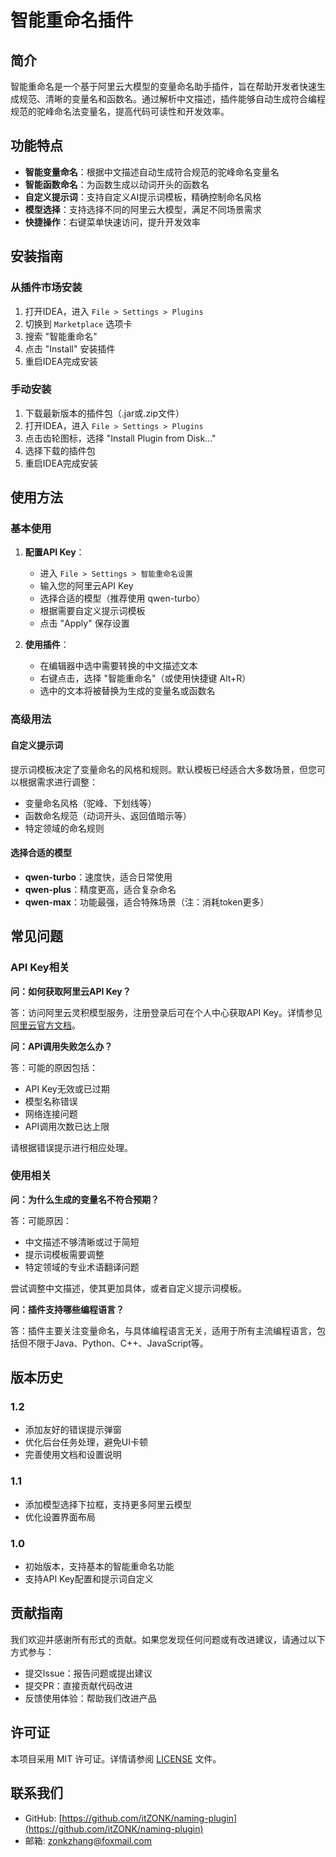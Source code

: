 # 智能重命名插件

## 简介

智能重命名是一个基于阿里云大模型的变量命名助手插件，旨在帮助开发者快速生成规范、清晰的变量名和函数名。通过解析中文描述，插件能够自动生成符合编程规范的驼峰命名法变量名，提高代码可读性和开发效率。

## 功能特点

- **智能变量命名**：根据中文描述自动生成符合规范的驼峰命名变量名
- **智能函数命名**：为函数生成以动词开头的函数名
- **自定义提示词**：支持自定义AI提示词模板，精确控制命名风格
- **模型选择**：支持选择不同的阿里云大模型，满足不同场景需求
- **快捷操作**：右键菜单快速访问，提升开发效率

## 安装指南

### 从插件市场安装

1. 打开IDEA，进入 `File > Settings > Plugins`
2. 切换到 `Marketplace` 选项卡
3. 搜索 "智能重命名"
4. 点击 "Install" 安装插件
5. 重启IDEA完成安装

### 手动安装

1. 下载最新版本的插件包（.jar或.zip文件）
2. 打开IDEA，进入 `File > Settings > Plugins`
3. 点击齿轮图标，选择 "Install Plugin from Disk..."
4. 选择下载的插件包
5. 重启IDEA完成安装

## 使用方法

### 基本使用

1. **配置API Key**：
   - 进入 `File > Settings > 智能重命名设置`
   - 输入您的阿里云API Key
   - 选择合适的模型（推荐使用 qwen-turbo）
   - 根据需要自定义提示词模板
   - 点击 "Apply" 保存设置

2. **使用插件**：
   - 在编辑器中选中需要转换的中文描述文本
   - 右键点击，选择 "智能重命名"（或使用快捷键 Alt+R）
   - 选中的文本将被替换为生成的变量名或函数名

### 高级用法

#### 自定义提示词

提示词模板决定了变量命名的风格和规则。默认模板已经适合大多数场景，但您可以根据需求进行调整：

- 变量命名风格（驼峰、下划线等）
- 函数命名规范（动词开头、返回值暗示等）
- 特定领域的命名规则

#### 选择合适的模型

- **qwen-turbo**：速度快，适合日常使用
- **qwen-plus**：精度更高，适合复杂命名
- **qwen-max**：功能最强，适合特殊场景（注：消耗token更多）

## 常见问题

### API Key相关

**问：如何获取阿里云API Key？**

答：访问阿里云灵积模型服务，注册登录后可在个人中心获取API Key。详情参见[阿里云官方文档](https://help.aliyun.com/zh/model-studio/getting-started/get-started-with-api-calls)。

**问：API调用失败怎么办？**

答：可能的原因包括：
- API Key无效或已过期
- 模型名称错误
- 网络连接问题
- API调用次数已达上限

请根据错误提示进行相应处理。

### 使用相关

**问：为什么生成的变量名不符合预期？**

答：可能原因：
- 中文描述不够清晰或过于简短
- 提示词模板需要调整
- 特定领域的专业术语翻译问题

尝试调整中文描述，使其更加具体，或者自定义提示词模板。

**问：插件支持哪些编程语言？**

答：插件主要关注变量命名，与具体编程语言无关，适用于所有主流编程语言，包括但不限于Java、Python、C++、JavaScript等。

## 版本历史

### 1.2
- 添加友好的错误提示弹窗
- 优化后台任务处理，避免UI卡顿
- 完善使用文档和设置说明

### 1.1
- 添加模型选择下拉框，支持更多阿里云模型
- 优化设置界面布局

### 1.0
- 初始版本，支持基本的智能重命名功能
- 支持API Key配置和提示词自定义

## 贡献指南

我们欢迎并感谢所有形式的贡献。如果您发现任何问题或有改进建议，请通过以下方式参与：

- 提交Issue：报告问题或提出建议
- 提交PR：直接贡献代码改进
- 反馈使用体验：帮助我们改进产品

## 许可证

本项目采用 MIT 许可证。详情请参阅 [LICENSE](LICENSE) 文件。

## 联系我们

- GitHub: [https://github.com/itZONK/naming-plugin](https://github.com/itZONK/naming-plugin)
- 邮箱: zonkzhang@foxmail.com
